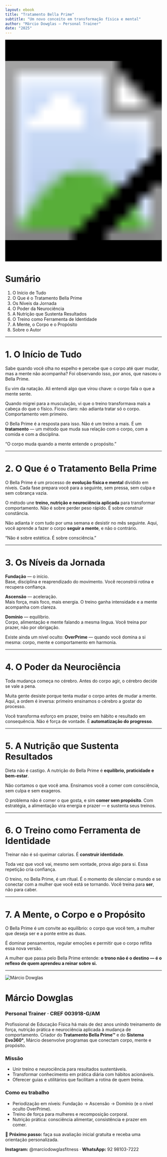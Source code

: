 ```yaml
---
layout: ebook
title: "Tratamento Bella Prime"
subtitle: "Um novo conceito em transformação física e mental"
author: "Márcio Dowglas – Personal Trainer"
date: "2025"
---
```


<!-- CAPA (página 1 inteira, SVG para PDF perfeito) -->
<div class="cover-page">
  <svg class="cover-svg" width="210mm" height="297mm"
       viewBox="0 0 210 297" xmlns="http://www.w3.org/2000/svg" role="img" aria-label="Capa Bella Prime">
    <rect width="210" height="297" fill="#000"/>
    <image href="{{ '/assets/img/cover-bella-prime.jpg' | relative_url }}"
           x="0" y="0" width="210" height="297"
           preserveAspectRatio="xMidYMid meet"/>
    <!-- se quiser preencher 100% mesmo cortando bordas, troque 'meet' por 'slice' -->
  </svg>
</div>

<div class="page-break"></div>

# Sumário
<ol class="sumario">
  <li>O Início de Tudo</li>
  <li>O Que é o Tratamento Bella Prime</li>
  <li>Os Níveis da Jornada</li>
  <li>O Poder da Neurociência</li>
  <li>A Nutrição que Sustenta Resultados</li>
  <li>O Treino como Ferramenta de Identidade</li>
  <li>A Mente, o Corpo e o Propósito</li>
  <li>Sobre o Autor</li>
</ol>

<hr class="divider-gold">

<div class="page-break"></div>

# 1. O Início de Tudo

Sabe quando você olha no espelho e percebe que o corpo até quer mudar, mas a mente não acompanha? Foi observando isso, por anos, que nasceu o Bella Prime.

Eu vim da natação. Ali entendi algo que virou chave: o corpo fala o que a mente sente.

Quando migrei para a musculação, vi que o treino transformava mais a cabeça do que o físico. Ficou claro: não adianta tratar só o corpo. Comportamento vem primeiro.

O Bella Prime é a resposta para isso. Não é um treino a mais. É um **tratamento** — um método que muda sua relação com o corpo, com a comida e com a disciplina.

<div class="quote-center">“O corpo muda quando a mente entende o propósito.”</div>

<hr class="divider-gold">

<div class="page-break"></div>

# 2. O Que é o Tratamento Bella Prime

O Bella Prime é um processo de **evolução física e mental** dividido em níveis. Cada fase prepara você para a seguinte, sem pressa, sem culpa e sem cobrança vazia.

O método une **treino, nutrição e neurociência aplicada** para transformar comportamento. Não é sobre perder peso rápido. É sobre construir constância.

Não adianta ir com tudo por uma semana e desistir no mês seguinte. Aqui, você aprende a fazer o corpo **seguir a mente**, e não o contrário.

<div class="quote-center">“Não é sobre estética. É sobre consciência.”</div>

<hr class="divider-gold">

<div class="page-break"></div>

# 3. Os Níveis da Jornada

**Fundação** — o início.  
Base, disciplina e reaprendizado do movimento. Você reconstrói rotina e recupera confiança.

**Ascensão** — aceleração.  
Mais força, mais foco, mais energia. O treino ganha intensidade e a mente acompanha com clareza.

**Domínio** — equilíbrio.  
Corpo, alimentação e mente falando a mesma língua. Você treina por prazer, não por obrigação.

Existe ainda um nível oculto: **OverPrime** — quando você domina a si mesma: corpo, mente e comportamento em harmonia.

<hr class="divider-gold">

<div class="page-break"></div>

# 4. O Poder da Neurociência

Toda mudança começa no cérebro. Antes do corpo agir, o cérebro decide se vale a pena.

Muita gente desiste porque tenta mudar o corpo antes de mudar a mente. Aqui, a ordem é inversa: primeiro ensinamos o cérebro a gostar do processo.

Você transforma esforço em prazer, treino em hábito e resultado em consequência. Não é força de vontade. É **automatização do progresso**.

<hr class="divider-gold">

<div class="page-break"></div>

# 5. A Nutrição que Sustenta Resultados

Dieta não é castigo. A nutrição do Bella Prime é **equilíbrio, praticidade e bem-estar**.

Não cortamos o que você ama. Ensinamos você a comer com consciência, sem culpa e sem exageros.

O problema não é comer o que gosta, e sim **comer sem propósito**. Com estratégia, a alimentação vira energia e prazer — e sustenta seus treinos.

<hr class="divider-gold">

<div class="page-break"></div>

# 6. O Treino como Ferramenta de Identidade

Treinar não é só queimar calorias. É **construir identidade**.

Toda vez que você vai, mesmo sem vontade, prova algo para si. Essa repetição cria confiança.

O treino, no Bella Prime, é um ritual. É o momento de silenciar o mundo e se conectar com a mulher que você está se tornando. Você treina para **ser**, não para caber.

<hr class="divider-gold">

<div class="page-break"></div>

# 7. A Mente, o Corpo e o Propósito

O Bella Prime é um convite ao equilíbrio: o corpo que você tem, a mulher que deseja ser e a ponte entre as duas.

É dominar pensamentos, regular emoções e permitir que o corpo reflita essa nova versão.

A mulher que passa pelo Bella Prime entende: **o trono não é o destino — é o reflexo de quem aprendeu a reinar sobre si.**

<hr class="divider-gold">

<div class="page-break"></div>

<!-- SOBRE O AUTOR (página exclusiva) -->
<div class="author-page">
  <img class="author-avatar" src="{{ '/assets/img/autor.jpg' | relative_url }}" alt="Márcio Dowglas">
  <h1>Márcio Dowglas</h1>
  <h3>Personal Trainer · CREF 003918-G/AM</h3>

  <p class="author-intro">
    Profissional de Educação Física há mais de dez anos unindo treinamento de força, nutrição prática e neurociência aplicada à mudança de comportamento.
    Criador do <strong>Tratamento Bella Prime™</strong> e do <strong>Sistema Evo360°</strong>, Márcio desenvolve programas que conectam corpo, mente e propósito.
  </p>

  <div class="about-box about-narrow">
    <h3>Missão</h3>
    <ul class="author-highlights">
      <li>Unir treino e neurociência para resultados sustentáveis.</li>
      <li>Transformar conhecimento em prática diária com hábitos acionáveis.</li>
      <li>Oferecer guias e utilitários que facilitam a rotina de quem treina.</li>
    </ul>
  </div>

  <div class="about-box about-narrow">
    <h3>Como eu trabalho</h3>
    <ul class="author-highlights">
      <li>Periodização em níveis: Fundação → Ascensão → Domínio (e o nível oculto OverPrime).</li>
      <li>Treino de força para mulheres e recomposição corporal.</li>
      <li>Nutrição prática: consciência alimentar, consistência e prazer em comer.</li>
    </ul>
  </div>

  <p class="author-cta">📩 <strong>Próximo passo:</strong> faça sua avaliação inicial gratuita e receba uma orientação personalizada.</p>
  <p><strong>Instagram:</strong> @marciodowglasfitness · <strong>WhatsApp:</strong> 92 98103-7222</p>
</div>